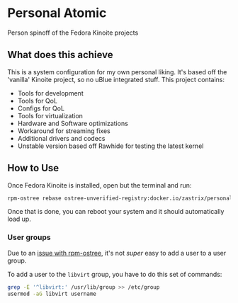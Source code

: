 # Personal Atomic

Person spinoff of the Fedora Kinoite projects

## What does this achieve

This is a system configuration for my own personal liking. It's based off the 'vanilla' Kinoite project, so no uBlue integrated stuff. This project contains:

* Tools for development
* Tools for QoL
* Configs for QoL
* Tools for virtualization
* Hardware and Software optimizations
* Workaround for streaming fixes
* Additional drivers and codecs
* Unstable version based off Rawhide for testing the latest kernel

## How to Use

Once Fedora Kinoite is installed, open but the terminal and run:

```bash
rpm-ostree rebase ostree-unverified-registry:docker.io/zastrix/personal-atomic:latest
```

Once that is done, you can reboot your system and it should automatically load up.

### User groups

Due to an [issue with rpm-ostree](https://github.com/coreos/rpm-ostree/issues/49), it's not _super_ easy to add a user to a user group.

To add a user to the `libvirt` group, you have to do this set of commands:

```bash
grep -E '^libvirt:' /usr/lib/group >> /etc/group
usermod -aG libvirt username
```